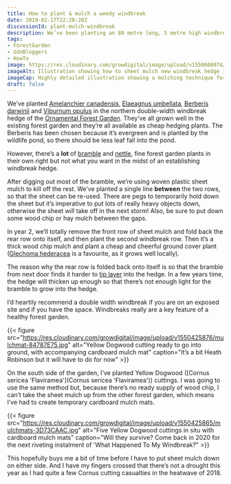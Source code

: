 ```yaml
---
title: How to plant & mulch a weedy windbreak
date: 2019-02-17T22:28:20Z
discussionId: plant-mulch-windbreak
description: We’ve been planting an 80 metre long, 5 metre high windbreak on the northern boundary of the Ornamental Forest Garden. If you’re doing something similar, you may find these notes handy.
tags: 
- ForestGarden
- GdnBloggers
- HowTo
image: https://res.cloudinary.com/growdigital/image/upload/v1550608074/windbreak-illustration-190217.png
imageAlt: Illustration showing how to sheet mulch new windbreak hedge in weedy area
imageCap: Highly detailed illustration showing a mulching technique for a windbreak in a weedy spot
draft: false
---
```


We’ve planted [Amelanchier canadensis](https://pfaf.org/user/plant.aspx?LatinName=Amelanchier+canadensis), [Elaeagnus umbellata](https://pfaf.org/user/Plant.aspx?LatinName=Elaeagnus+Umbellata), [Berberis darwinii](https://pfaf.org/user/plant.aspx?LatinName=Berberis+darwinii) and [Viburnum opulus](https://pfaf.org/user/Plant.aspx?LatinName=Viburnum+opulus) in the northern double-width windbreak hedge of the [Ornamental Forest Garden](https://www.forestgarden.wales/blog/introducing-ornamental-maintenance-free-forest-garden/). They’ve all grown well in the existing forest garden and they’re all available as cheap hedging plants. The Berberis has been chosen because it’s evergreen and is planted by the wildlife pond, so there should be less leaf fall into the pond.

However, there’s a **lot** of [bramble](https://pfaf.org/user/plant.aspx?latinname=Rubus+fruticosus) and [nettle](https://pfaf.org/user/plant.aspx?LatinName=Urtica+dioica), fine forest garden plants in their own right but not what you want in the midst of an establishing windbreak hedge.

After digging out most of the bramble, we’re using woven plastic sheet mulch to kill off the rest. We’ve planted a single line **between** the two rows, so that the sheet can be re-used. There are pegs to temporarily hold down the sheet but it’s imperative to put lots of really heavy objects down, otherwise the sheet _will_ take off in the next storm! Also, be sure to put down some wood chip or hay mulch between the gaps.

In year 2, we’ll totally remove the front row of sheet mulch and fold back the rear row onto itself, and then plant the second windbreak row. Then it’s a thick wood chip mulch and plant a cheap and cheerful ground cover plant ([Glechoma hederacea](https://pfaf.org/user/Plant.aspx?LatinName=Glechoma+hederacea) is a favourite, as it grows well locally). 

The reason why the rear row is folded back onto itself is so that the bramble from next door finds it harder to [tip layer](https://www.rhs.org.uk/advice/profile?PID=358) into the hedge. In a few years time, the hedge will thicken up enough so that there’s not enough light for the bramble to grow into the hedge. 

I’d heartily recommend a double width windbreak if you are on an exposed site and if you have the space. Windbreaks really are a key feature of a healthy forest garden.

{{< figure src="https://res.cloudinary.com/growdigital/image/upload/v1550425876/mulchmat-84787E75.jpg" alt="Yellow Dogwood cutting ready to go into ground, with accompanying cardboard mulch mat" caption="It’s a bit Heath Robinson but it will have to do for now" >}}

On the south side of the garden, I’ve planted Yellow Dogwood ([Cornus sericea 'Flaviramea'](Cornus sericea 'Flaviramea')) cuttings. I was going to use the same method but, because there’s no ready supply of wood chip, I can’t take the sheet mulch up from the other forest garden, which means I’ve had to create temporary cardboard mulch mats.

{{< figure src="https://res.cloudinary.com/growdigital/image/upload/v1550425865/mulchmats-3D73CAAC.jpg" alt="Five Yellow Dogwood cuttings in situ with cardboard mulch mats" caption="Will they survive? Come back in 2020 for the next riveting instalment of 'What Happened To My Windbreak?" >}}

This hopefully buys me a bit of time before I have to put sheet mulch down on either side. And I have my fingers crossed that there’s not a drought this year as I had quite a few Cornus cutting casualties in the heatwave of 2018. 


